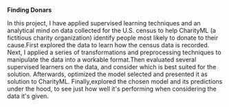 **Finding Donars**

In this project, I have applied supervised learning techniques and an analytical mind on data collected for the U.S. census to help CharityML (a fictitious charity organization) identify people most likely to donate to their cause.First explored the data to learn how the census data is recorded. Next, I applied a series of transformations and preprocessing techniques to manipulate the data into a workable format.Then evaluated several supervised learners on the data, and consider which is best suited for the solution. Afterwards, optimized the model selected and presented it as solution to CharityML. Finally,explored the chosen model and its predictions under the hood, to see just how well it's performing when considering the data it's given.

